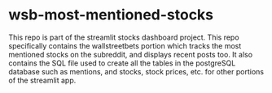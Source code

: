 # wsb-most-mentioned-stocks
This repo is part of the streamlit stocks dashboard project. This repo specifically contains the wallstreetbets portion which tracks the most mentioned stocks on the subreddit, and displays recent posts too. It also contains the SQL file used to create all the tables in the postgreSQL database such as mentions, and stocks, stock prices, etc. for other portions of the streamlit app.
